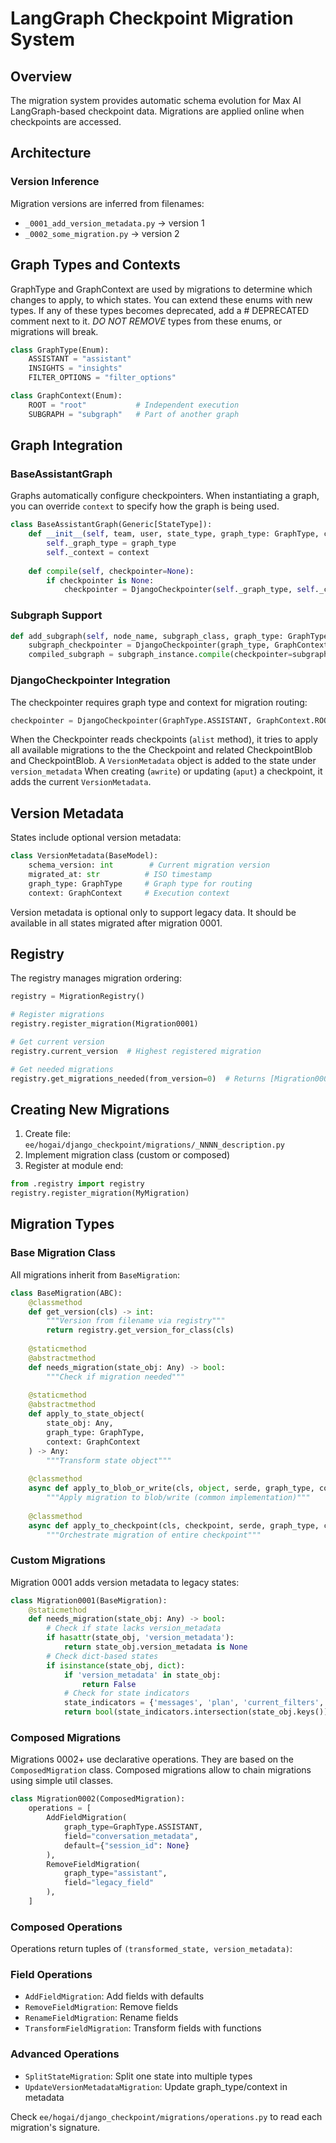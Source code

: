 # LangGraph Checkpoint Migration System

## Overview

The migration system provides automatic schema evolution for Max AI LangGraph-based checkpoint data. Migrations are applied online when checkpoints are accessed.

## Architecture

### Version Inference
Migration versions are inferred from filenames:
- `_0001_add_version_metadata.py` → version 1
- `_0002_some_migration.py` → version 2

## Graph Types and Contexts
GraphType and GraphContext are used by migrations to determine which changes to apply, to which states.
You can extend these enums with new types. If any of these types becomes deprecated, add a # DEPRECATED comment next to it.
*DO NOT REMOVE* types from these enums, or migrations will break.

```python
class GraphType(Enum):
    ASSISTANT = "assistant"
    INSIGHTS = "insights"
    FILTER_OPTIONS = "filter_options"

class GraphContext(Enum):
    ROOT = "root"           # Independent execution
    SUBGRAPH = "subgraph"   # Part of another graph
```

## Graph Integration

### BaseAssistantGraph
Graphs automatically configure checkpointers.
When instantiating a graph, you can override `context` to specify how the graph is being used.

```python
class BaseAssistantGraph(Generic[StateType]):
    def __init__(self, team, user, state_type, graph_type: GraphType, context: GraphContext):
        self._graph_type = graph_type
        self._context = context
        
    def compile(self, checkpointer=None):
        if checkpointer is None:
            checkpointer = DjangoCheckpointer(self._graph_type, self._context)
```

### Subgraph Support
```python
def add_subgraph(self, node_name, subgraph_class, graph_type: GraphType):
    subgraph_checkpointer = DjangoCheckpointer(graph_type, GraphContext.SUBGRAPH)
    compiled_subgraph = subgraph_instance.compile(checkpointer=subgraph_checkpointer)
```

### DjangoCheckpointer Integration
The checkpointer requires graph type and context for migration routing:
```python
checkpointer = DjangoCheckpointer(GraphType.ASSISTANT, GraphContext.ROOT)
```

When the Checkpointer reads checkpoints (`alist` method), it tries to apply all available migrations to the the Checkpoint and related CheckpointBlob and CheckpointBlob. A `VersionMetadata` object is added to the state under `version_metadata`
When creating (`awrite`) or updating (`aput`) a checkpoint, it adds the current `VersionMetadata`.

## Version Metadata

States include optional version metadata:
```python
class VersionMetadata(BaseModel):
    schema_version: int        # Current migration version
    migrated_at: str          # ISO timestamp
    graph_type: GraphType     # Graph type for routing
    context: GraphContext     # Execution context
```
Version metadata is optional only to support legacy data. It should be available in all states migrated after migration 0001.

## Registry

The registry manages migration ordering:
```python
registry = MigrationRegistry()

# Register migrations
registry.register_migration(Migration0001)

# Get current version
registry.current_version  # Highest registered migration

# Get needed migrations
registry.get_migrations_needed(from_version=0)  # Returns [Migration0001, ...]
```

## Creating New Migrations

1. Create file: `ee/hogai/django_checkpoint/migrations/_NNNN_description.py`
2. Implement migration class (custom or composed)
3. Register at module end:
```python
from .registry import registry
registry.register_migration(MyMigration)
```

## Migration Types

### Base Migration Class

All migrations inherit from `BaseMigration`:
```python
class BaseMigration(ABC):
    @classmethod
    def get_version(cls) -> int:
        """Version from filename via registry"""
        return registry.get_version_for_class(cls)
    
    @staticmethod
    @abstractmethod
    def needs_migration(state_obj: Any) -> bool:
        """Check if migration needed"""
    
    @staticmethod
    @abstractmethod
    def apply_to_state_object(
        state_obj: Any, 
        graph_type: GraphType, 
        context: GraphContext
    ) -> Any:
        """Transform state object"""
    
    @classmethod
    async def apply_to_blob_or_write(cls, object, serde, graph_type, context):
        """Apply migration to blob/write (common implementation)"""
    
    @classmethod
    async def apply_to_checkpoint(cls, checkpoint, serde, graph_type, context):
        """Orchestrate migration of entire checkpoint"""
```

### Custom Migrations
Migration 0001 adds version metadata to legacy states:
```python
class Migration0001(BaseMigration):
    @staticmethod
    def needs_migration(state_obj: Any) -> bool:
        # Check if state lacks version_metadata
        if hasattr(state_obj, 'version_metadata'):
            return state_obj.version_metadata is None
        # Check dict-based states
        if isinstance(state_obj, dict):
            if 'version_metadata' in state_obj:
                return False
            # Check for state indicators
            state_indicators = {'messages', 'plan', 'current_filters', ...}
            return bool(state_indicators.intersection(state_obj.keys()))
```

### Composed Migrations
Migrations 0002+ use declarative operations. They are based on the `ComposedMigration` class.
Composed migrations allow to chain migrations using simple util classes.

```python
class Migration0002(ComposedMigration):
    operations = [
        AddFieldMigration(
            graph_type=GraphType.ASSISTANT,
            field="conversation_metadata",
            default={"session_id": None}
        ),
        RemoveFieldMigration(
            graph_type="assistant",
            field="legacy_field"
        ),
    ]
```

### Composed Operations

Operations return tuples of `(transformed_state, version_metadata)`:

### Field Operations
- `AddFieldMigration`: Add fields with defaults
- `RemoveFieldMigration`: Remove fields
- `RenameFieldMigration`: Rename fields
- `TransformFieldMigration`: Transform fields with functions

### Advanced Operations
- `SplitStateMigration`: Split one state into multiple types
- `UpdateVersionMetadataMigration`: Update graph_type/context in metadata

Check `ee/hogai/django_checkpoint/migrations/operations.py` to read each migration's signature.
